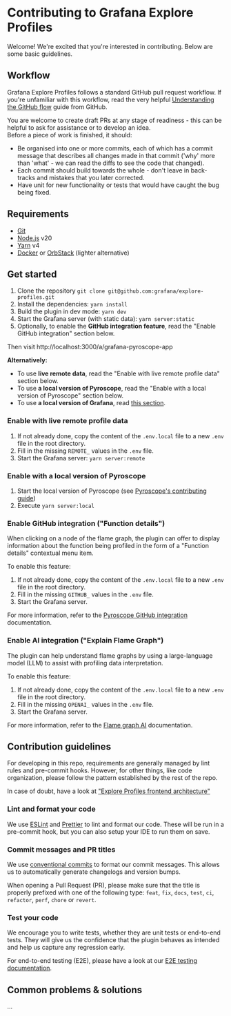 # Contributing to Grafana Explore Profiles

Welcome! We're excited that you're interested in contributing. Below are some basic guidelines.

## Workflow

Grafana Explore Profiles follows a standard GitHub pull request workflow. If you're unfamiliar with this workflow, read the very helpful [Understanding the GitHub flow](https://guides.github.com/introduction/flow/) guide from GitHub.

You are welcome to create draft PRs at any stage of readiness - this
can be helpful to ask for assistance or to develop an idea.  
Before a piece of work is finished, it should:

- Be organised into one or more commits, each of which has a commit message that describes all changes made in that commit ('why' more than 'what' - we can read the diffs to see the code that changed).
- Each commit should build towards the whole - don't leave in back-tracks and mistakes that you later corrected.
- Have unit for new functionality or tests that would have caught the bug being fixed.

## Requirements

- [Git](https://git-scm.com/downloads)
- [Node.js](https://nodejs.org/en) v20
- [Yarn](https://yarnpkg.com/) v4
- [Docker](https://www.docker.com/get-started/) or [OrbStack](https://orbstack.dev/download) (lighter alternative)

## Get started

1. Clone the repository `git clone git@github.com:grafana/explore-profiles.git`
2. Install the dependencies: `yarn install`
3. Build the plugin in dev mode: `yarn dev`
4. Start the Grafana server (with static data): `yarn server:static`
5. Optionally, to enable the **GitHub integration feature**, read the "Enable GitHub integration" section below.

Then visit http://localhost:3000/a/grafana-pyroscope-app

**Alternatively:**

- To use **live remote data**, read the "Enable with live remote profile data" section below.
- To use **a local version of Pyroscope**, read the "Enable with a local version of Pyroscope" section below.
- To use **a local version of Grafana**, read [this section](./GRAFANA-CROSS-DEVELOPMENT.md).

### Enable with live remote profile data

1. If not already done, copy the content of the `.env.local` file to a new `.env` file in the root directory.
2. Fill in the missing `REMOTE_` values in the `.env` file.
3. Start the Grafana server: `yarn server:remote`

### Enable with a local version of Pyroscope

1. Start the local version of Pyroscope (see [Pyroscope's contributing guide](https://github.com/grafana/pyroscope/tree/main/docs/internal/contributing))
2. Execute `yarn server:local`

### Enable GitHub integration ("Function details")

When clicking on a node of the flame graph, the plugin can offer to display information about the function being profiled in the form of a "Function details" contextual menu item.

To enable this feature:

1. If not already done, copy the content of the `.env.local` file to a new `.env` file in the root directory.
2. Fill in the missing `GITHUB_` values in the `.env` file.
3. Start the Grafana server.

For more information, refer to the [Pyroscope GitHub integration](https://grafana.com/docs/grafana-cloud/monitor-applications/profiles/pyroscope-github-integration/) documentation.

### Enable AI integration ("Explain Flame Graph")

The plugin can help understand flame graphs by using a large-language model (LLM) to assist with profiling data interpretation.

To enable this feature:

1. If not already done, copy the content of the `.env.local` file to a new `.env` file in the root directory.
2. Fill in the missing `OPENAI_` values in the `.env` file.
3. Start the Grafana server.

For more information, refer to the [Flame graph AI](https://grafana.com/docs/grafana-cloud/monitor-applications/profiles/flamegraph-ai/) documentation.

## Contribution guidelines

For developing in this repo, requirements are generally managed by lint rules and pre-commit hooks. However, for other things, like code organization, please follow the pattern established by the rest of the repo.

In case of doubt, have a look at ["Explore Profiles frontend architecture"](./CODE-ARCHITECTURE.md)

### Lint and format your code

We use [ESLint](https://eslint.org/) and [Prettier](https://prettier.io/) to lint and format our code. These will be run in a pre-commit hook, but you can also setup your IDE to run them on save.

### Commit messages and PR titles

We use [conventional commits](https://www.conventionalcommits.org/) to format our commit messages. This allows us to automatically generate changelogs and version bumps.

When opening a Pull Request (PR), please make sure that the title is properly prefixed with one of the following type: `feat`, `fix`, `docs`, `test`, `ci`, `refactor`, `perf`, `chore` or `revert`.

### Test your code

We encourage you to write tests, whether they are unit tests or end-to-end tests. They will give us the confidence that the plugin behaves as intended and help us capture any regression early.

For end-to-end testing (E2E), please have a look at our [E2E testing documentation](../e2e/README.md).

## Common problems & solutions

...
